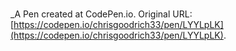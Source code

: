 # 
 _A Pen created at CodePen.io. Original URL: [https://codepen.io/chrisgoodrich33/pen/LYYLpLK](https://codepen.io/chrisgoodrich33/pen/LYYLpLK).

 